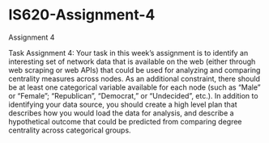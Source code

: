 # IS620-Assignment-4
Assignment 4


Task Assignment 4:  Your task in this week’s assignment is to identify an interesting set of network data that is available on the web (either through web scraping or web APIs) that could be used for analyzing and comparing centrality measures across nodes. 
As an additional constraint, there should be at least one categorical variable available for each node (such as “Male” or “Female”; “Republican”, “Democrat,” or “Undecided”, etc.).
In addition to identifying your data source, you should create a high level plan that describes how you would load the data for analysis, and describe a hypothetical outcome that could be predicted from
comparing degree centrality across categorical groups. ​
